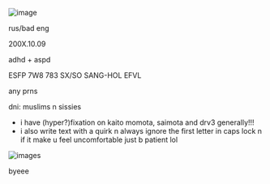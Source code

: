 
![image](https://github.com/user-attachments/assets/765a11af-3652-4ba9-94ed-72a87ab23a3b)


rus/bad eng


200X.10.09


adhd + aspd


ESFP 7W8 783 SX/SO SANG-HOL EFVL


any prns


dni: muslims n sissies



- i have (hyper?)fixation on kaito momota, saimota and drv3 generally!!!
- i also write text with a quirk n always ignore the first letter in caps lock n if it make u feel uncomfortable just b patient lol



![images](https://github.com/user-attachments/assets/0d6e7c18-2860-48a9-a3f0-0f8fc682b1cb)


byeee
